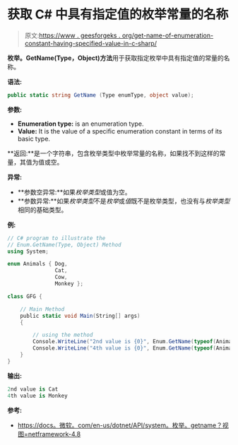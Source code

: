 # 获取 C# 中具有指定值的枚举常量的名称

> 原文:[https://www . geesforgeks . org/get-name-of-enumeration-constant-having-specified-value-in-c-sharp/](https://www.geeksforgeeks.org/getting-the-name-of-the-enumeration-constant-having-specified-value-in-c-sharp/)

**枚举。GetName(Type，Object)方法**用于获取指定枚举中具有指定值的常量的名称。

**语法:**

```cs
public static string GetName (Type enumType, object value);
```

**参数:**

*   **Enumeration type:** is an enumeration type.
*   **Value:** It is the value of a specific enumeration constant in terms of its basic type.

**返回:**是一个字符串，包含枚举类型中枚举常量的名称，如果找不到这样的常量，其值为值或空。

**异常:**

*   **参数空异常:**如果*枚举类型*或值为空。
*   **参数异常:**如果*枚举类型*不是*枚举*或*值*既不是枚举类型，也没有与*枚举类型*相同的基础类型。

**例:**

```cs
// C# program to illustrate the
// Enum.GetName(Type, Object) Method
using System;

enum Animals { Dog,
               Cat,
               Cow,
               Monkey };

class GFG {

    // Main Method
    public static void Main(String[] args)
    {

        // using the method
        Console.WriteLine("2nd value is {0}", Enum.GetName(typeof(Animals), 1));
        Console.WriteLine("4th value is {0}", Enum.GetName(typeof(Animals), 3));
    }
}
```

**输出:**

```cs
2nd value is Cat
4th value is Monkey

```

**参考:**

*   [https://docs。微软。com/en-us/dotnet/API/system。枚举。getname？视图=netframework-4.8](https://docs.microsoft.com/en-us/dotnet/api/system.enum.getname?view=netframework-4.8)